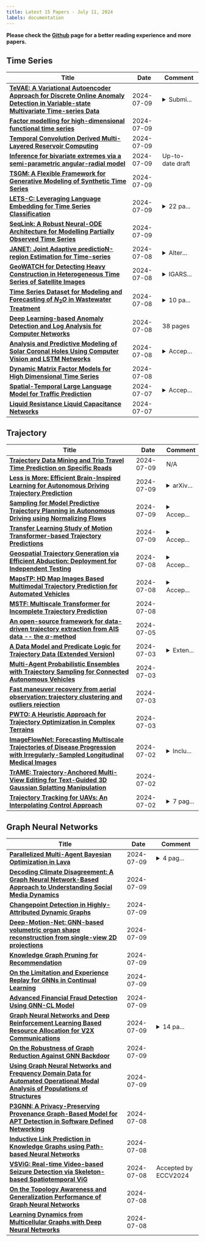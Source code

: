 ```yaml
---
title: Latest 15 Papers - July 11, 2024
labels: documentation
---
```

**Please check the [Github](https://github.com/zezhishao/MTS_Daily_ArXiv) page for a better reading experience and more papers.**

## Time Series
| **Title** | **Date** | **Comment** |
| --- | --- | --- |
| **[TeVAE: A Variational Autoencoder Approach for Discrete Online Anomaly Detection in Variable-state Multivariate Time-series Data](http://arxiv.org/abs/2407.06849v1)** | 2024-07-09 | <details><summary>Submi...</summary><p>Submitted to Studies in Computational Intelligence Journal. arXiv admin note: substantial text overlap with arXiv:2309.02253</p></details> |
| **[Factor modelling for high-dimensional functional time series](http://arxiv.org/abs/2112.13651v3)** | 2024-07-09 |  |
| **[Temporal Convolution Derived Multi-Layered Reservoir Computing](http://arxiv.org/abs/2407.06771v1)** | 2024-07-09 |  |
| **[Inference for bivariate extremes via a semi-parametric angular-radial model](http://arxiv.org/abs/2401.07259v2)** | 2024-07-09 | Up-to-date draft |
| **[TSGM: A Flexible Framework for Generative Modeling of Synthetic Time Series](http://arxiv.org/abs/2305.11567v2)** | 2024-07-09 |  |
| **[LETS-C: Leveraging Language Embedding for Time Series Classification](http://arxiv.org/abs/2407.06533v1)** | 2024-07-09 | <details><summary>22 pa...</summary><p>22 pages, 5 figures, 10 tables</p></details> |
| **[SeqLink: A Robust Neural-ODE Architecture for Modelling Partially Observed Time Series](http://arxiv.org/abs/2212.03560v2)** | 2024-07-09 |  |
| **[JANET: Joint Adaptive predictioN-region Estimation for Time-series](http://arxiv.org/abs/2407.06390v1)** | 2024-07-08 | <details><summary>Alter...</summary><p>Alternate Title: Conformalised Joint Prediction Region for Time Series</p></details> |
| **[GeoWATCH for Detecting Heavy Construction in Heterogeneous Time Series of Satellite Images](http://arxiv.org/abs/2407.06337v1)** | 2024-07-08 | <details><summary>IGARS...</summary><p>IGARSS 2024 https://2024.ieeeigarss.org/view_paper.php?PaperNum=5431</p></details> |
| **[Time Series Dataset for Modeling and Forecasting of $N_2O$ in Wastewater Treatment](http://arxiv.org/abs/2407.05959v1)** | 2024-07-08 | <details><summary>10 pa...</summary><p>10 pages, 4 figures. This publication accompanies the Mendeley dataset available at this URL (version 1): https://data.mendeley.com/datasets/xmbxhscgpr/1</p></details> |
| **[Deep Learning-based Anomaly Detection and Log Analysis for Computer Networks](http://arxiv.org/abs/2407.05639v1)** | 2024-07-08 | 38 pages |
| **[Analysis and Predictive Modeling of Solar Coronal Holes Using Computer Vision and LSTM Networks](http://arxiv.org/abs/2405.09802v2)** | 2024-07-08 | <details><summary>Accep...</summary><p>Accepted to the first joint European Space Agency SPAICE Conference 2024</p></details> |
| **[Dynamic Matrix Factor Models for High Dimensional Time Series](http://arxiv.org/abs/2407.05624v1)** | 2024-07-08 |  |
| **[Spatial-Temporal Large Language Model for Traffic Prediction](http://arxiv.org/abs/2401.10134v4)** | 2024-07-07 | <details><summary>Accep...</summary><p>Accepted by MDM 2024 (Research Track)</p></details> |
| **[Liquid Resistance Liquid Capacitance Networks](http://arxiv.org/abs/2403.08791v2)** | 2024-07-07 |  |

## Trajectory
| **Title** | **Date** | **Comment** |
| --- | --- | --- |
| **[Trajectory Data Mining and Trip Travel Time Prediction on Specific Roads](http://arxiv.org/abs/2407.07030v1)** | 2024-07-09 | N/A |
| **[Less is More: Efficient Brain-Inspired Learning for Autonomous Driving Trajectory Prediction](http://arxiv.org/abs/2407.07020v1)** | 2024-07-09 | <details><summary>arXiv...</summary><p>arXiv admin note: substantial text overlap with arXiv:2402.19251</p></details> |
| **[Sampling for Model Predictive Trajectory Planning in Autonomous Driving using Normalizing Flows](http://arxiv.org/abs/2404.09657v2)** | 2024-07-09 | <details><summary>Accep...</summary><p>Accepted to be published as part of the 2024 IEEE Intelligent Vehicles Symposium (IV), Jeju Shinhwa World, Jeju Island, Korea, June 2-5, 2024</p></details> |
| **[Transfer Learning Study of Motion Transformer-based Trajectory Predictions](http://arxiv.org/abs/2404.08271v2)** | 2024-07-09 | <details><summary>Accep...</summary><p>Accepted to be published as part of the 2024 IEEE Intelligent Vehicles Symposium (IV), Jeju Shinhwa World, Jeju Island, Korea, June 2-5, 2024</p></details> |
| **[Geospatial Trajectory Generation via Efficient Abduction: Deployment for Independent Testing](http://arxiv.org/abs/2407.06447v1)** | 2024-07-08 | <details><summary>Accep...</summary><p>Accepted at ICLP 2024</p></details> |
| **[MapsTP: HD Map Images Based Multimodal Trajectory Prediction for Automated Vehicles](http://arxiv.org/abs/2407.05811v1)** | 2024-07-08 | <details><summary>Accep...</summary><p>Accepted for publication at th 26th Irish Machine Vision and Image Processing Conference, 2024</p></details> |
| **[MSTF: Multiscale Transformer for Incomplete Trajectory Prediction](http://arxiv.org/abs/2407.05671v1)** | 2024-07-08 |  |
| **[An open-source framework for data-driven trajectory extraction from AIS data -- the $α$-method](http://arxiv.org/abs/2407.04402v1)** | 2024-07-05 |  |
| **[A Data Model and Predicate Logic for Trajectory Data (Extended Version)](http://arxiv.org/abs/2407.03112v1)** | 2024-07-03 | <details><summary>Exten...</summary><p>Extended version of the ADBIS 2024 paper with the same title</p></details> |
| **[Multi-Agent Probabilistic Ensembles with Trajectory Sampling for Connected Autonomous Vehicles](http://arxiv.org/abs/2312.13910v2)** | 2024-07-03 |  |
| **[Fast maneuver recovery from aerial observation: trajectory clustering and outliers rejection](http://arxiv.org/abs/2407.02863v1)** | 2024-07-03 |  |
| **[PWTO: A Heuristic Approach for Trajectory Optimization in Complex Terrains](http://arxiv.org/abs/2407.02745v1)** | 2024-07-03 |  |
| **[ImageFlowNet: Forecasting Multiscale Trajectories of Disease Progression with Irregularly-Sampled Longitudinal Medical Images](http://arxiv.org/abs/2406.14794v2)** | 2024-07-02 | <details><summary>Inclu...</summary><p>Included reference to codebase. Added acknowledgements</p></details> |
| **[TrAME: Trajectory-Anchored Multi-View Editing for Text-Guided 3D Gaussian Splatting Manipulation](http://arxiv.org/abs/2407.02034v1)** | 2024-07-02 |  |
| **[Trajectory Tracking for UAVs: An Interpolating Control Approach](http://arxiv.org/abs/2407.01095v2)** | 2024-07-02 | <details><summary>7 pag...</summary><p>7 pages, submitted to MMAR2024 conference</p></details> |

## Graph Neural Networks
| **Title** | **Date** | **Comment** |
| --- | --- | --- |
| **[Parallelized Multi-Agent Bayesian Optimization in Lava](http://arxiv.org/abs/2405.04387v2)** | 2024-07-09 | <details><summary>4 pag...</summary><p>4 pages, 2 figures, 2 algorithms, 2 tables</p></details> |
| **[Decoding Climate Disagreement: A Graph Neural Network-Based Approach to Understanding Social Media Dynamics](http://arxiv.org/abs/2407.07038v1)** | 2024-07-09 |  |
| **[Changepoint Detection in Highly-Attributed Dynamic Graphs](http://arxiv.org/abs/2407.06998v1)** | 2024-07-09 |  |
| **[Deep-Motion-Net: GNN-based volumetric organ shape reconstruction from single-view 2D projections](http://arxiv.org/abs/2407.06692v1)** | 2024-07-09 |  |
| **[Knowledge Graph Pruning for Recommendation](http://arxiv.org/abs/2405.11531v2)** | 2024-07-09 |  |
| **[On the Limitation and Experience Replay for GNNs in Continual Learning](http://arxiv.org/abs/2302.03534v2)** | 2024-07-09 |  |
| **[Advanced Financial Fraud Detection Using GNN-CL Model](http://arxiv.org/abs/2407.06529v1)** | 2024-07-09 |  |
| **[Graph Neural Networks and Deep Reinforcement Learning Based Resource Allocation for V2X Communications](http://arxiv.org/abs/2407.06518v1)** | 2024-07-09 | <details><summary>14 pa...</summary><p>14 pages, 11 figures. This paper has been submitted to IEEE Journal. The source code has been released at: https://github.com/qiongwu86/GNN-and-DRL-Based-Resource-Allocation-for-V2X-Communications</p></details> |
| **[On the Robustness of Graph Reduction Against GNN Backdoor](http://arxiv.org/abs/2407.02431v2)** | 2024-07-09 |  |
| **[Using Graph Neural Networks and Frequency Domain Data for Automated Operational Modal Analysis of Populations of Structures](http://arxiv.org/abs/2407.06492v1)** | 2024-07-09 |  |
| **[P3GNN: A Privacy-Preserving Provenance Graph-Based Model for APT Detection in Software Defined Networking](http://arxiv.org/abs/2406.12003v2)** | 2024-07-08 |  |
| **[Inductive Link Prediction in Knowledge Graphs using Path-based Neural Networks](http://arxiv.org/abs/2312.10293v2)** | 2024-07-08 |  |
| **[VSViG: Real-time Video-based Seizure Detection via Skeleton-based Spatiotemporal ViG](http://arxiv.org/abs/2311.14775v2)** | 2024-07-08 | Accepted by ECCV2024 |
| **[On the Topology Awareness and Generalization Performance of Graph Neural Networks](http://arxiv.org/abs/2403.04482v2)** | 2024-07-08 |  |
| **[Learning Dynamics from Multicellular Graphs with Deep Neural Networks](http://arxiv.org/abs/2401.12196v2)** | 2024-07-08 |  |

